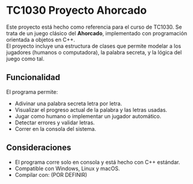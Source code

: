 
# TC1030 Proyecto Ahorcado

Este proyecto está hecho como referencia para el curso de TC1030. Se trata de un juego clásico del **Ahorcado**, implementado con programación orientada a objetos en C++.  
El proyecto incluye una estructura de clases que permite modelar a los jugadores (humanos o computadora), la palabra secreta, y la lógica del juego como tal.  

## Funcionalidad

El programa permite:

- Adivinar una palabra secreta letra por letra.
- Visualizar el progreso actual de la palabra y las letras usadas.
- Jugar como humano o implementar un jugador automático.
- Detectar errores y validar letras.
- Correr en la consola del sistema.

##  Consideraciones

- El programa corre solo en consola y está hecho con C++ estándar.
- Compatible con Windows, Linux y macOS.
- Compilar con: (POR DEFINIR)
